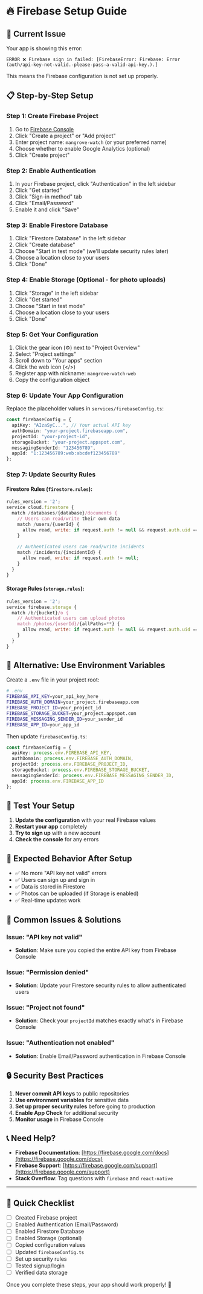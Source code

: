 # 🔥 Firebase Setup Guide

## 🚨 **Current Issue**
Your app is showing this error:
```
ERROR ❌ Firebase sign in failed: [FirebaseError: Firebase: Error (auth/api-key-not-valid.-please-pass-a-valid-api-key.).]
```

This means the Firebase configuration is not set up properly.

## 📋 **Step-by-Step Setup**

### **Step 1: Create Firebase Project**
1. Go to [Firebase Console](https://console.firebase.google.com/)
2. Click "Create a project" or "Add project"
3. Enter project name: `mangrove-watch` (or your preferred name)
4. Choose whether to enable Google Analytics (optional)
5. Click "Create project"

### **Step 2: Enable Authentication**
1. In your Firebase project, click "Authentication" in the left sidebar
2. Click "Get started"
3. Click "Sign-in method" tab
4. Click "Email/Password"
5. Enable it and click "Save"

### **Step 3: Enable Firestore Database**
1. Click "Firestore Database" in the left sidebar
2. Click "Create database"
3. Choose "Start in test mode" (we'll update security rules later)
4. Choose a location close to your users
5. Click "Done"

### **Step 4: Enable Storage (Optional - for photo uploads)**
1. Click "Storage" in the left sidebar
2. Click "Get started"
3. Choose "Start in test mode"
4. Choose a location close to your users
5. Click "Done"

### **Step 5: Get Your Configuration**
1. Click the gear icon (⚙️) next to "Project Overview"
2. Select "Project settings"
3. Scroll down to "Your apps" section
4. Click the web icon (</>)
5. Register app with nickname: `mangrove-watch-web`
6. Copy the configuration object

### **Step 6: Update Your App Configuration**
Replace the placeholder values in `services/firebaseConfig.ts`:

```typescript
const firebaseConfig = {
  apiKey: "AIzaSyC...", // Your actual API key
  authDomain: "your-project.firebaseapp.com",
  projectId: "your-project-id",
  storageBucket: "your-project.appspot.com",
  messagingSenderId: "123456789",
  appId: "1:123456789:web:abcdef123456789"
};
```

### **Step 7: Update Security Rules**

#### **Firestore Rules** (`firestore.rules`):
```javascript
rules_version = '2';
service cloud.firestore {
  match /databases/{database}/documents {
    // Users can read/write their own data
    match /users/{userId} {
      allow read, write: if request.auth != null && request.auth.uid == userId;
    }
    
    // Authenticated users can read/write incidents
    match /incidents/{incidentId} {
      allow read, write: if request.auth != null;
    }
  }
}
```

#### **Storage Rules** (`storage.rules`):
```javascript
rules_version = '2';
service firebase.storage {
  match /b/{bucket}/o {
    // Authenticated users can upload photos
    match /photos/{userId}/{allPaths=**} {
      allow read, write: if request.auth != null && request.auth.uid == userId;
    }
  }
}
```

## 🔧 **Alternative: Use Environment Variables**

Create a `.env` file in your project root:

```bash
# .env
FIREBASE_API_KEY=your_api_key_here
FIREBASE_AUTH_DOMAIN=your_project.firebaseapp.com
FIREBASE_PROJECT_ID=your_project_id
FIREBASE_STORAGE_BUCKET=your_project.appspot.com
FIREBASE_MESSAGING_SENDER_ID=your_sender_id
FIREBASE_APP_ID=your_app_id
```

Then update `firebaseConfig.ts`:

```typescript
const firebaseConfig = {
  apiKey: process.env.FIREBASE_API_KEY,
  authDomain: process.env.FIREBASE_AUTH_DOMAIN,
  projectId: process.env.FIREBASE_PROJECT_ID,
  storageBucket: process.env.FIREBASE_STORAGE_BUCKET,
  messagingSenderId: process.env.FIREBASE_MESSAGING_SENDER_ID,
  appId: process.env.FIREBASE_APP_ID
};
```

## 🧪 **Test Your Setup**

1. **Update the configuration** with your real Firebase values
2. **Restart your app** completely
3. **Try to sign up** with a new account
4. **Check the console** for any errors

## 📱 **Expected Behavior After Setup**

- ✅ No more "API key not valid" errors
- ✅ Users can sign up and sign in
- ✅ Data is stored in Firestore
- ✅ Photos can be uploaded (if Storage is enabled)
- ✅ Real-time updates work

## 🚨 **Common Issues & Solutions**

### **Issue: "API key not valid"**
- **Solution**: Make sure you copied the entire API key from Firebase Console

### **Issue: "Permission denied"**
- **Solution**: Update your Firestore security rules to allow authenticated users

### **Issue: "Project not found"**
- **Solution**: Check your `projectId` matches exactly what's in Firebase Console

### **Issue: "Authentication not enabled"**
- **Solution**: Enable Email/Password authentication in Firebase Console

## 🔒 **Security Best Practices**

1. **Never commit API keys** to public repositories
2. **Use environment variables** for sensitive data
3. **Set up proper security rules** before going to production
4. **Enable App Check** for additional security
5. **Monitor usage** in Firebase Console

## 📞 **Need Help?**

- **Firebase Documentation**: [https://firebase.google.com/docs](https://firebase.google.com/docs)
- **Firebase Support**: [https://firebase.google.com/support](https://firebase.google.com/support)
- **Stack Overflow**: Tag questions with `firebase` and `react-native`

---

## 🎯 **Quick Checklist**

- [ ] Created Firebase project
- [ ] Enabled Authentication (Email/Password)
- [ ] Enabled Firestore Database
- [ ] Enabled Storage (optional)
- [ ] Copied configuration values
- [ ] Updated `firebaseConfig.ts`
- [ ] Set up security rules
- [ ] Tested signup/login
- [ ] Verified data storage

Once you complete these steps, your app should work properly! 🚀 